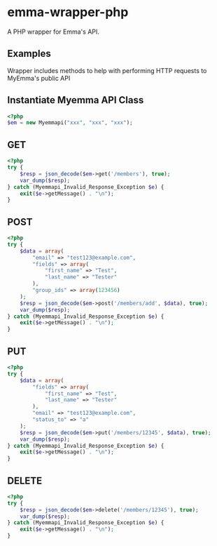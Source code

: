 emma-wrapper-php
================

A PHP wrapper for Emma's API.

## Examples
Wrapper includes methods to help with performing HTTP requests to MyEmma's public API

## Instantiate Myemma API Class
``` php
<?php
$em = new Myemmapi("xxx", "xxx", "xxx");
```

## GET
``` php
<?php
try {
	$resp = json_decode($em->get('/members'), true);
	var_dump($resp);
} catch (Myemmapi_Invalid_Response_Exception $e) {
	exit($e->getMessage() . "\n");
}
```

## POST
``` php
<?php
try {
	$data = array(
		"email" => "test123@example.com",
		"fields" => array(
			"first_name" => "Test",
			"last_name" => "Tester"
		),
		"group_ids" => array(123456)
	);
	$resp = json_decode($em->post('/members/add', $data), true);
	var_dump($resp);
} catch (Myemmapi_Invalid_Response_Exception $e) {
	exit($e->getMessage() . "\n");
}
```

## PUT
``` php
<?php
try {
	$data = array(
		"fields" => array(
			"first_name" => "Test",
			"last_name" => "Tester"
		),
		"email" => "test123@example.com",
		"status_to" => "a"
	);
	$resp = json_decode($em->put('/members/12345', $data), true);
	var_dump($resp);
} catch (Myemmapi_Invalid_Response_Exception $e) {
	exit($e->getMessage() . "\n");
}
```

## DELETE
``` php
<?php
try {
	$resp = json_decode($em->delete('/members/12345'), true);
	var_dump($resp);
} catch (Myemmapi_Invalid_Response_Exception $e) {
	exit($e->getMessage() . "\n");
}
```